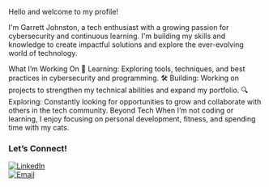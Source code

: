 Hello and welcome to my profile! 

I'm Garrett Johnston, a tech enthusiast with a growing passion for cybersecurity and continuous learning. I'm building my skills and knowledge to create impactful solutions and explore the ever-evolving world of technology.

What I’m Working On
🌱 Learning: Exploring tools, techniques, and best practices in cybersecurity and programming.
🛠 Building: Working on projects to strengthen my technical abilities and expand my portfolio.
🔍 Exploring: Constantly looking for opportunities to grow and collaborate with others in the tech community.
Beyond Tech
When I’m not coding or learning, I enjoy focusing on personal development, fitness, and spending time with my cats.

### Let’s Connect!  
[![LinkedIn](https://img.shields.io/badge/LinkedIn-0077B5?style=for-the-badge&logo=linkedin&logoColor=white)](https://www.linkedin.com/in/your-profile)  
[![Email](https://img.shields.io/badge/Email-D14836?style=for-the-badge&logo=gmail&logoColor=white)](mailto:your.email@example.com)






